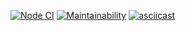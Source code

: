 [![Node CI](https://github.com/atako/frontend-project-lvl1/workflows/CI/badge.svg)](https://github.com/atako/frontend-project-lvl1/actions)
[![Maintainability](https://api.codeclimate.com/v1/badges/a99a88d28ad37a79dbf6/maintainability)](https://codeclimate.com/github/atako/frontend-project-lvl1)
[![asciicast](https://asciinema.org/a/TeH70XjeITGkShNG25J20CUU4.svg)](https://asciinema.org/a/TeH70XjeITGkShNG25J20CUU4)